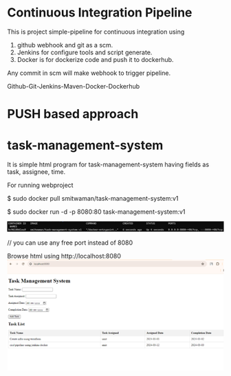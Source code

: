 # Continuous Integration Pipeline 
 This is project simple-pipeline for continuous integration using 
 1. github webhook and git as a scm.
 2. Jenkins for configure tools and script generate.
 3. Docker is for dockerize code and push it to dockerhub.

Any commit in scm will make webhook to trigger pipeline.

Github-Git-Jenkins-Maven-Docker-Dockerhub

# PUSH based approach 




# task-management-system
It is simple html program for task-management-system having fields as task, assignee, time.

For running webproject

$ sudo docker pull smitwaman/task-management-system:v1

$ sudo docker run -d -p 8080:80 task-management-system:v1         

![docker o/p](https://github.com/smitwaman/ci-pipeline/blob/main/image/docker.png)




// you can use any free port instead of 8080

Browse html using http://localhost:8080
![docker o/p](https://github.com/smitwaman/ci-pipeline/blob/main/image/browser.png)

